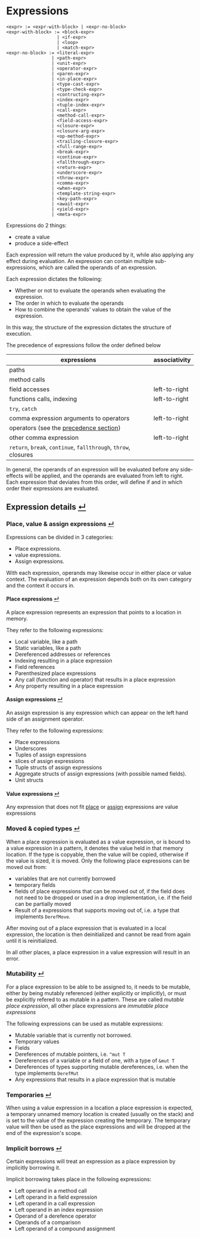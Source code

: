 # Expressions
```
<expr> := <expr-with-block> | <expr-no-block>
<expr-with-block> := <block-expr>
                   | <if-expr>
                   | <loop>
                   | <match-expr>
<expr-no-block> := <literal-expr>
                 | <path-expr>
                 | <unit-expr>
                 | <operator-expr>
                 | <paren-expr>
                 | <in-place-expr>
                 | <type-cast-expr>
                 | <type-check-expr>
                 | <contructing-expr>
                 | <index-expr>
                 | <tuple-index-expr>
                 | <call-expr>
                 | <method-call-expr>
                 | <field-access-expr>
                 | <closure-expr>
                 | <closure-arg-expr>
                 | <op-method-expr>
                 | <trailing-closure-expr>
                 | <full-range-expr>
                 | <break-expr>
                 | <continue-expr>
                 | <fallthrough-expr>
                 | <return-expr>
                 | <underscore-expr>
                 | <throw-expr>
                 | <comma-expr>
                 | <when-expr>
                 | <template-string-expr>
                 | <key-path-expr>
                 | <await-expr>
                 | <yield-expr>
                 | <meta-expr>
```

Expressions do 2 things:
- create a value
- produce a side-effect

Each expression will return the value produced by it, while also applying any effect during evaluation.
An expression can contain multiple sub-expressions, which are called the operands of an expression.

Each expression dictates the following:
- Whether or not to evaluate the operands when evaluating the expression.
- The order in which to evaluate the operands
- How to combine the operands' values to obtain the value of the expression.

In this way, the structure of the expression dictates the structure of execution.

The precedence of expressions follow the order defined below

expressions                                                     | associativity
----------------------------------------------------------------|---------------
paths                                                           |
method calls                                                    |
field accesses                                                  | left-to-right
functions calls, indexing                                       | left-to-right
`try`, `catch`                                                  |
comma expression arguments to operators                         | left-to-right
operators (see the [precedence section](./precedences.md))       |
other comma expression                                          | left-to-right
`return`, `break`, `continue`, `fallthrough`, `throw`, closures |

In general, the operands of an expression will be evaluated before any side-effects will be applied, and the operands are evaluated from left to right.
Each expression that deviates from this order, will define if and in which order their expressions are evaluated.

## Expression details [↵](#9-expressions-)

### Place, value & assign expressions [↵](#91-expression-details-)

Expressions can be divided in 3 categories:
- Place expressions.
- value expressions.
- Assign expressions.

With each expression, operands may likewise occur in either place or value context.
The evaluation of an expression depends both on its own category and the context it occurs in.

#### Place expressions [↵](#place-value--assign-expressions-)

A place expression represents an expression that points to a location in memory.

They refer to the following expressions:
- Local variable, like a path
- Static variables, like a path
- Dereferenced addresses or references
- Indexing resulting in a place expression
- Field references
- Parenthesized place expressions
- Any call (function and operator) that results in a place expression
- Any property resulting in a place expression

#### Assign expressions [↵](#place-value--assign-expressions-)

An assign expression is any expression which can appear on the left hand side of an assignment operator.

They refer to the following expressions:
- Place expressions
- Underscores
- Tuples of assign expressions
- slices of assign expressions
- Tuple structs of assign expressions
- Aggregate structs of assign expressions (with possible named fields).
- Unit structs

#### Value expressions [↵](#place-value--assign-expressions-)

Any expression that does not fit [place](#place-expressions-) or [assign](#assign-expressions-) expressions are value expressions

### Moved & copied types [↵](#expression-details-)

When a place expression is evaluated as a value expression, or is bound to a value expression in a pattern, it denotes the value held in that memory location.
If the type is copyable, then the value will be copied, otherwise if the value is sized, it is moved.
Only the following place expressions can be moved out from:
- variables that are not currently borrowed
- temporary fields
- fields of place expressions that can be moved out of, if the field does not need to be dropped or used in a drop implementation, i.e. if the field can be partially moved
- Result of a expressions that supports moving out of, i.e. a type that implements `DerefMove`.

After moving out of a place expression that is evaluated in a local expression, the location is then deinitialized and cannot be read from again until it is reinitialized.

In all other places, a place expression in a value expression will result in an error.

### Mutability [↵](#expression-details-)

For a place expression to be able to be assigned to, it needs to be mutable, either by being mutably referenced (either explicitly or implicitly), or must be explicitly refered to as mutable in a pattern.
These are called _mutable place expression_, all other place expressions are _immutable place expressions_

The following expressions can be used as mutable expressions:
- Mutable variable that is currently not borrowed.
- Temporary values
- Fields
- Dereferences of mutable pointers, i.e. `^mut T`
- Dereferences of a variable or a field of one, with a type of `&mut T`
- Dereferences of types supporting mutable dereferences, i.e. when the type implements `DerefMut`
- Any expressions that results in a place expression that is mutable

### Temporaries [↵](#expression-details-)

When using a value expression in a location a place expression is expected, a temporary unnamed memory location is created (usually on the stack) and is set to the value of the expression creating the temporary.
The temporary value will then be used as the place expressions and will be dropped at the end of the expression's scope.

### Implicit borrows [↵](#expression-details-)

Certain expressions will treat an expression as a place expression by implicitly borrowing it.

Implicit borrowing takes place in the following expressions:
- Left operand in a method call
- Left operand in a field expression
- Left operand in a call expression
- Left operand in an index expression
- Operand of a derefence operator
- Operands of a comparison
- Left operand of a compound assignment
